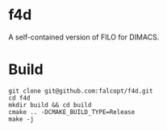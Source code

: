 # f4d

A self-contained version of FILO for DIMACS.

# Build
```
git clone git@github.com:falcopt/f4d.git
cd f4d
mkdir build && cd build
cmake .. -DCMAKE_BUILD_TYPE=Release
make -j
```
